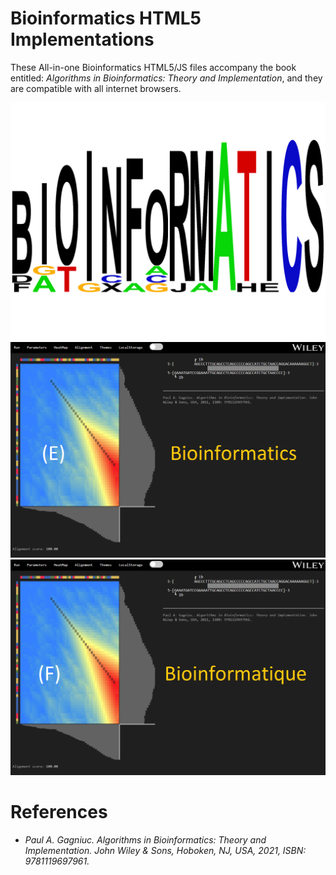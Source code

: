# Bioinformatics HTML5 Implementations

These All-in-one Bioinformatics HTML5/JS files accompany the book entitled: <i>Algorithms in Bioinformatics: Theory and Implementation</i>, and they are compatible with all internet browsers. 

![screenshot](https://github.com/Gagniuc/Bioinformatics-HTML5-Implementations/blob/main/bio%20logo.png)
![screenshot](https://github.com/Gagniuc/Bioinformatics-HTML5-Implementations/blob/main/Eng1.png)
![screenshot](https://github.com/Gagniuc/Bioinformatics-HTML5-Implementations/blob/main/Fra1.png)

# References

- <i>Paul A. Gagniuc. Algorithms in Bioinformatics: Theory and Implementation. John Wiley & Sons, Hoboken, NJ, USA, 2021, ISBN: 9781119697961.</i>
